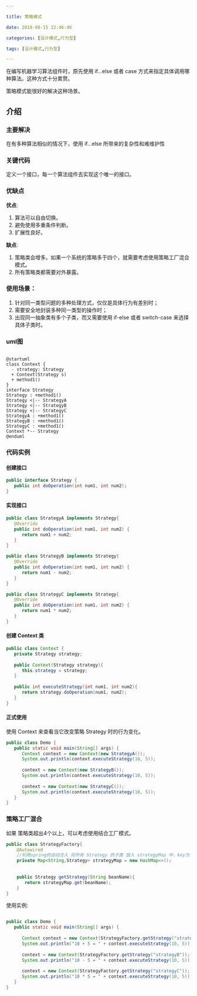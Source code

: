 ```yaml
---

title: 策略模式

date: 2018-08-15 22:46:48

categories: [设计模式,行为型]

tags: [设计模式,行为型]

---
```


在编写机器学习算法组件时，原先使用 if...else 或者 case 方式来指定具体调用哪种算法。这种方式十分累赘。

策略模式能很好的解决这种场景。

<!--more-->

## 介绍

### 主要解决

在有多种算法相似的情况下，使用 if...else 所带来的复杂性和难维护性

### 关键代码

定义一个接口，每一个算法组件去实现这个唯一的接口。

### 优缺点

**优点**:

1. 算法可以自由切换。 
2. 避免使用多重条件判断。 
3. 扩展性良好。

**缺点**:

1. 策略类会增多。如果一个系统的策略多于四个，就需要考虑使用策略工厂混合模式。
2. 所有策略类都需要对外暴露。

### 使用场景：

1. 针对同一类型问题的多种处理方式，仅仅是具体行为有差别时； 
2. 需要安全地封装多种同一类型的操作时； 
3. 出现同一抽象类有多个子类，而又需要使用 if-else 或者 switch-case 来选择具体子类时。


### uml图 

```puml

@startuml
class Context {
  - strategy: Strategy
  + Context(Strategy s)
  + method1()
}
interface Strategy
Strategy : +method1()
Strategy <|-- StrategyA
Strategy <|-- StrategyB
Strategy <|-- StrategyC
StrategyA : +method1()
StrategyB : +method1()
StrategyC : +method1()
Context *-- Strategy
@enduml

```

### 代码实例

#### 创建接口

```java
public interface Strategy {
   public int doOperation(int num1, int num2);
}
```

#### 实现接口

```java
public class StrategyA implements Strategy{
   @Override
   public int doOperation(int num1, int num2) {
      return num1 + num2;
   }
}

public class StrategyB implements Strategy{
   @Override
   public int doOperation(int num1, int num2) {
      return num1 - num2;
   }
}

public class StrategyC implements Strategy{
   @Override
   public int doOperation(int num1, int num2) {
      return num1 * num2;
   }
}
```

#### 创建 Context 类

```java
public class Context {
   private Strategy strategy;
 
   public Context(Strategy strategy){
      this.strategy = strategy;
   }
 
   public int executeStrategy(int num1, int num2){
      return strategy.doOperation(num1, num2);
   }
}

```


#### 正式使用
 
使用 Context 来查看当它改变策略 Strategy 时的行为变化。

```java
public class Demo {
   public static void main(String[] args) {
      Context context = new Context(new StrategyA());    
      System.out.println(context.executeStrategy(10, 5));
 
      context = new Context(new StrategyB());      
      System.out.println(context.executeStrategy(10, 5));
 
      context = new Context(new StrategyC());    
      System.out.println(context.executeStrategy(10, 5));
   }
}
```

### 策略工厂混合

如果 策略类超出4个以上，可以考虑使用结合工厂模式。


```java
public class StrategyFactory{
    @Autowired
    //利用spring的自动注入 将所有 Strategy 的子类 放入 strategyMap 中，key为 bean 的 name
    private Map<String,Strategy> strategyMap = new HashMap<>();
    
    
    public Strategy getStrategy(String beanName){
       return strategyMap.get(beanName);
    }
}
```

使用实例:

```java

public class Demo {
   public static void main(String[] args) { 
    
      Context context = new Context(StrategyFactory.getStrategy("strategyA"));    
      System.out.println("10 + 5 = " + context.executeStrategy(10, 5));
 
      context = new Context(StrategyFactory.getStrategy("strategyB"));      
      System.out.println("10 - 5 = " + context.executeStrategy(10, 5));
 
      context = new Context(StrategyFactory.getStrategy("strategyC"));    
      System.out.println("10 * 5 = " + context.executeStrategy(10, 5));
   }
}

```